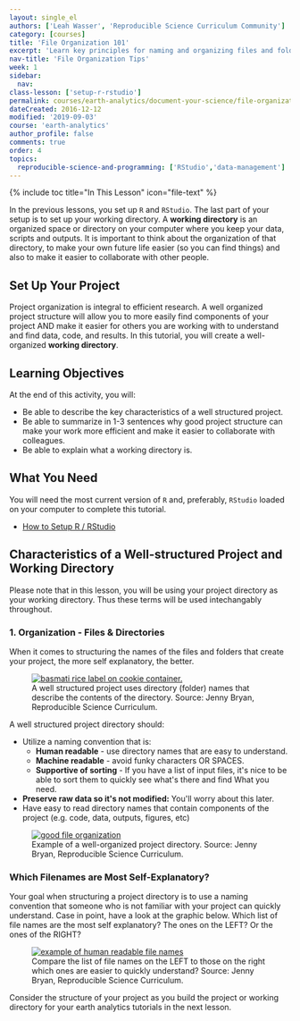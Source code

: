```yaml
---
layout: single_el
authors: ['Leah Wasser', 'Reproducible Science Curriculum Community']
category: [courses]
title: 'File Organization 101'
excerpt: 'Learn key principles for naming and organizing files and folders in a working directory.'
nav-title: 'File Organization Tips'
week: 1
sidebar:
  nav:
class-lesson: ['setup-r-rstudio']
permalink: courses/earth-analytics/document-your-science/file-organization-101/
dateCreated: 2016-12-12
modified: '2019-09-03'
course: 'earth-analytics'
author_profile: false
comments: true
order: 4
topics:
  reproducible-science-and-programming: ['RStudio','data-management']
---
```


{% include toc title="In This Lesson" icon="file-text" %}



In the previous lessons, you set up `R` and `RStudio`. The last part of your setup is
to set up your working directory. A **working directory** is an organized space or
directory on your computer where you keep your data, scripts and outputs. It is important
to think about the organization of that directory, to make your own future life
easier (so you can find things) and also to make it easier to collaborate with other people.

## Set Up Your Project

Project organization is integral to efficient research. A well organized project
structure will allow you to more easily find components of your project AND
make it easier for others you are working with to understand and find data, code,
and results. In this tutorial, you will create a well-organized **working directory**.


<div class='notice--success' markdown="1">

## <i class="fa fa-graduation-cap" aria-hidden="true"></i> Learning Objectives
At the end of this activity, you will:

* Be able to describe the key characteristics of a well structured project.
* Be able to summarize in 1-3 sentences why good project structure can make your work more efficient and make it easier to collaborate with colleagues.
* Be able to explain what a working directory is.


## <i class="fa fa-check-square-o fa-2" aria-hidden="true"></i> What You Need

You will need the most current version of `R` and, preferably, `RStudio` loaded on
your computer to complete this tutorial.

* [How to Setup R / RStudio](/courses/earth-analytics/document-your-science/setup-r-rstudio/)

</div>

## Characteristics of a Well-structured Project and Working Directory

Please note that in this lesson, you will be using your project directory as your
working directory. Thus these terms will be used intechangably throughout.

### 1. Organization - Files & Directories

When it comes to structuring the names of the files and folders that create your
project, the more self explanatory, the better.

<figure class="half">
	<a href="{{ site.url }}/images/slide-shows/intro-rr/basmati-rice.png">
	<img src="{{ site.url }}/images/slide-shows/intro-rr/basmati-rice.png" alt="basmati rice label on cookie container."></a>
	<figcaption> A well structured project uses directory (folder) names that describe
  the contents of the directory. Source: Jenny Bryan, Reproducible Science Curriculum.
	</figcaption>
</figure>


A well structured project directory should:

* Utilize a naming convention that is:
   * **Human readable** - use directory names that are easy to understand.
   * **Machine readable** - avoid funky characters OR SPACES.
   * **Supportive of sorting**  - If you have a list of input files, it's nice to be able to sort them to quickly see what's there and find What you need.
* **Preserve raw data so it's not modified:** You'll worry about this later.
* Have easy to read directory names that contain components of the project (e.g. code, data, outputs, figures, etc)

<figure>
	<a href="{{ site.url }}/images/slide-shows/intro-rr/file-organization.png">
	<img src="{{ site.url }}/images/slide-shows/intro-rr/file-organization.png" alt="good file organization"></a>
	<figcaption> Example of a well-organized project directory. Source: Jenny Bryan, Reproducible Science Curriculum.
	</figcaption>
</figure>

### Which Filenames are Most Self-Explanatory?

Your goal when structuring a project directory is to use a naming
convention that someone who is not familiar with your project can quickly understand.
Case in point, have a look at the graphic below. Which list of file names are
the most self explanatory? The ones on the LEFT? Or the ones of the RIGHT?

<figure>
	<a href="{{ site.url }}/images/slide-shows/intro-rr/human-readable-jenny.png">
	<img src="{{ site.url }}/images/slide-shows/intro-rr/human-readable-jenny.png" alt="example of human readable file names"></a>
	<figcaption> Compare the list of file names on the LEFT to those on the right
  which ones are easier to quickly understand? Source: Jenny Bryan, Reproducible Science Curriculum.
	</figcaption>
</figure>

Consider the structure of your project as you build the project or working
directory for your earth analytics tutorials in the next lesson.
